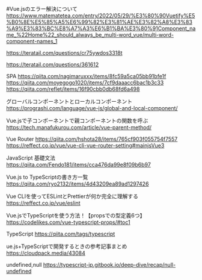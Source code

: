 #Vue.jsのエラー解決について
https://www.matematetea.com/entry/2022/05/29/%E3%80%90Vuetify%E5%B0%8E%E5%85%A5%E6%99%82%E3%81%AE%E3%82%A8%E3%83%A9%E3%83%BC%E8%A7%A3%E6%B1%BA%E3%80%91Component_name_%22Home%22_should_always_be_multi-word_vue/multi-word-component-names_1

https://teratail.com/questions/cr75ywdos3318t

https://teratail.com/questions/361612


SPA
https://qiita.com/nagimaruxxx/items/8fc59a5ca05bb91bfe1f
https://qiita.com/moyegogo1020/items/7cf9daaacc6bac1b3c33
https://qiita.com/reflet/items/16f90cbb0db68fd6a498


グローバルコンポーネントとローカルコンポーネント
https://prograshi.com/language/vue-js/global-and-local-component/

Vue.jsで子コンポーネントで親コンポーネントの関数を呼ぶ
https://tech.manafukurou.com/article/vue-parent-method/

Vue Router
https://qiita.com/hshota28/items/765cf903f055754f7557
https://reffect.co.jp/vue/vue-cli-vue-router-setting#mainjsVue3

JavaScript 基礎文法
https://qiita.com/Fendo181/items/cca476da99e8f09b6b97

Vue.js to TypeScriptの書き方一覧
https://qiita.com/ryo2132/items/4d43209ea89ad1297426

Vue CLIを使ってESLintとPrettierが何か完全に理解する
https://reffect.co.jp/vue/eslint


Vue.jsでTypeScriptを使う方法！【propsでの型定義6つ】
https://codelikes.com/vue-typescript-props/#toc1

TypeScript
https://qiita.com/tags/typescript

ue.js+TypeScriptで開発するときの参考記事まとめ
https://cloudpack.media/43084

undefined,null
https://typescript-jp.gitbook.io/deep-dive/recap/null-undefined